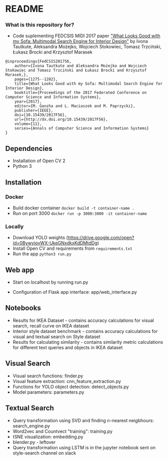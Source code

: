 # README #

### What is this repository for? ###

* Code suplementing FEDCSIS MIDI 2017 paper ["What Looks Good with my Sofa: Multimodal Search Engine for Interior Design"](https://arxiv.org/abs/1707.06907) by Ivona Tautkute, Aleksandra Możejko, Wojciech Stokowiec, Tomasz Trzciński, Łukasz Brocki and Krzysztof Marasek

```
@inproceedings{FedCSIS201756,
	author={Ivona Tautkute and Aleksandra Możejko and Wojciech Stokowiec and Tomasz Trzciński and Łukasz Brocki and Krzysztof Marasek,},
	pages={1275--1282},
	title={What Looks Good with my Sofa: Multimodal Search Engine for Interior Design},
	booktitle={Proceedings of the 2017 Federated Conference on Computer Science and Information Systems},
	year={2017},
	editor={M. Ganzha and L. Maciaszek and M. Paprzycki},
	publisher={IEEE},
	doi={10.15439/2017F56},
	url={http://dx.doi.org/10.15439/2017F56},
	volume={11},
	series={Annals of Computer Science and Information Systems}
}
```  

## Dependencies ##

* Installation of Open CV 2
* Python 3

## Installation ##

### Docker ###

* Build docker container `docker build -t container-name .`
* Run on port 3000 `docker run -p 3000:3000 -it container-name`

### Locally ###

* Download YOLO weights (https://drive.google.com/open?id=0BywyiovWX-UkeGNxdkxKdDMtdDg)
* Install Open CV and requirements from `requirements.txt`
* Run the app `python3 run.py`

## Web app ##
* Start on localhost by running run.py

* Configuration of Flask app interface: app/web_interface.py


## Notebooks ##

* Results for IKEA Dataset - contains accuracy calculations for visual search, recall curve on IKEA dataset
* Interior style dataset benchmark - contains accuracy calculations for visual and textual search on Style dataset
* Results for calculating similarity - contains similarity metric calculations for different text queries and objects in IKEA dataset

## Visual Search ##

* Visual search functions: finder.py
* Visual feature extraction: cnn_feature_extraction.py
* Functions for YOLO object detection: detect_objects.py
* Model parameters: parameters.py

## Textual Search ##
* Query transformation using SVD and finding n-nearest neigbhours: search_engine.py
* Word2vec and Countvect "training": training.py
* tSNE visualization: embedding.py
* blender.py - leftover
* Query transformation using LSTM is in the jupyter notebook sent on style-search channel on slack
